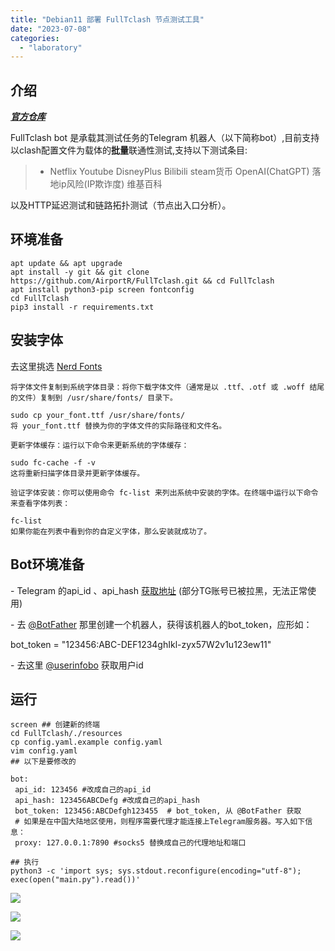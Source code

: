 ```yaml
---
title: "Debian11 部署 FullTclash 节点测试工具"
date: "2023-07-08"
categories: 
  - "laboratory"
---
```


## 介绍

**_[官方仓库](https://github.com/AirportR/FullTclash)_**

FullTclash bot 是承载其测试任务的Telegram 机器人（以下简称bot）,目前支持以clash配置文件为载体的**批量**联通性测试,支持以下测试条目:

> - Netflix Youtube DisneyPlus Bilibili steam货币 OpenAI(ChatGPT) 落地ip风险(IP欺诈度) 维基百科

以及HTTP延迟测试和链路拓扑测试（节点出入口分析）。

## 环境准备

```
apt update && apt upgrade
apt install -y git && git clone https://github.com/AirportR/FullTclash.git && cd FullTclash
apt install python3-pip screen fontconfig
cd FullTclash
pip3 install -r requirements.txt
```

## 安装字体

去这里挑选 [Nerd Fonts](https://www.nerdfonts.com/)

```
将字体文件复制到系统字体目录：将你下载字体文件（通常是以 .ttf、.otf 或 .woff 结尾的文件）复制到 /usr/share/fonts/ 目录下。

sudo cp your_font.ttf /usr/share/fonts/
将 your_font.ttf 替换为你的字体文件的实际路径和文件名。

更新字体缓存：运行以下命令来更新系统的字体缓存：

sudo fc-cache -f -v
这将重新扫描字体目录并更新字体缓存。

验证字体安装：你可以使用命令 fc-list 来列出系统中安装的字体。在终端中运行以下命令来查看字体列表：

fc-list
如果你能在列表中看到你的自定义字体，那么安装就成功了。
```

## Bot环境准备

\- Telegram 的api\_id 、api\_hash [获取地址](https://my.telegram.org/apps) (部分TG账号已被拉黑，无法正常使用)

\- 去 [@BotFather](https://t.me/BotFather) 那里创建一个机器人，获得该机器人的bot\_token，应形如：

bot\_token = "123456:ABC-DEF1234ghIkl-zyx57W2v1u123ew11"

\- 去这里 [@userinfobo](https://t.me/userinfobo) 获取用户id

## 运行

```
screen ## 创建新的终端
cd FullTclash/./resources
cp config.yaml.example config.yaml
vim config.yaml
## 以下是要修改的

bot:
 api_id: 123456 #改成自己的api_id
 api_hash: 123456ABCDefg #改成自己的api_hash
 bot_token: 123456:ABCDefgh123455  # bot_token, 从 @BotFather 获取
 # 如果是在中国大陆地区使用，则程序需要代理才能连接上Telegram服务器。写入如下信息：
 proxy: 127.0.0.1:7890 #socks5 替换成自己的代理地址和端口

## 执行
python3 -c 'import sys; sys.stdout.reconfigure(encoding="utf-8"); exec(open("main.py").read())'
```

![](https://catcat.blog/wp-content/uploads/2023/07/image-15.png)

![](https://catcat.blog/wp-content/uploads/2023/07/image-16-1024x598.png)

![](https://catcat.blog/wp-content/uploads/2023/10/image-168.png)
